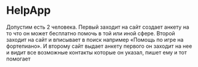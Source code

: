 # HelpApp
Допустим есть 2 человека.
Первый заходит на сайт создает анкету на то что он может 
бесплатно помочь в той или иной сфере.
Второй заходит на сайт и вписывает в поиск например «Помощь по игре на фортепиано».
И второму сайт выдает анкету первого он заходит на нее 
и видит все возможные контакты которые он указал, 
пишет ему и тот помогает
